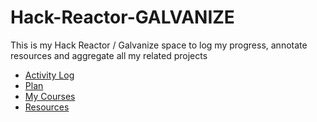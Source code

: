 # Hack-Reactor-GALVANIZE
This is my Hack Reactor / Galvanize space to log my progress, annotate resources and aggregate all my related projects

* [Activity Log](LOG.md)
* [Plan](Plan.md)
* [My Courses](MyCourses.md)
* [Resources](Resources.md)





